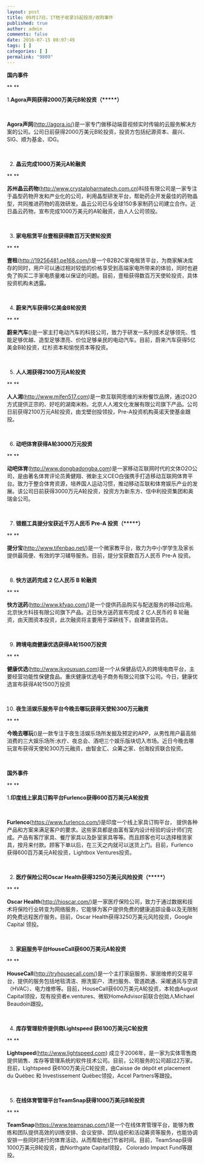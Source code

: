 ```yaml
---
layout: post
title: 09月17日，IT桔子收录15起投资/收购事件
published: true
author: admin
comments: false
date: 2016-07-15 08:07:49
tags: [ ]
categories: [ ]
permalink: "9809"
---
```

**国内事件**

** **

1.**Agora声网获得2000万美元B轮投资（\*****）**

&nbsp;

**Agora声网**(http://agora.io/)是一家专门做移动端音视频实时传输的云服务解决方案的公司。公司日前获得2000万美元B轮投资，投资方包括纪源资本、晨兴、SIG、顺为基金、IDG。

&nbsp;

2. **晶云完成1000万美元A轮融资**

** **

**苏州晶云药物**(http://www.crystalpharmatech.com.cn)科技有限公司是一家专注于晶型药物开发和产业化的公司，利用晶型研发平台，帮助药企开发最佳的药物晶型，共同推进药物的高效研发。晶云公司已与全球150多家制药公司建立合作。近日晶云药物，宣布完成1000万美元的A轮融资，由人人公司领投。

&nbsp;

3. **家电租赁平台壹租获得数百万天使轮投资**

** **

**壹租**(http://19256481.pe168.com/)是一个B2B2C家电租赁平台，为商家解决库存的同时，用户可以通过相对较低的价格享受到高端家电所带来的体验，同时也避免了购买二手家电质量难以保证的问题。目前，壹租获得数百万天使轮投资，具体投资机构未透露。

&nbsp;

4. **蔚来汽车获得5亿美金B轮投资**

** **

**蔚来汽车**()是一家主打电动汽车的科技公司，致力于研发一系列技术足够领先、性能足够优越、造型足够漂亮、价位足够亲民的电动汽车。目前，蔚来汽车获得5亿美金B轮投资，红杉资本和愉悦资本等投资。

&nbsp;

5. **人人湘获得2100万元A轮投资**

** **

**人人湘**(http://www.mifen517.com)是一款互联网思维的米粉餐饮品牌，通过O2O方式提供正宗的、好吃的湖南米粉。北京人人湘文化发展有限公司旗下产品。公司日前获得2100万元A轮投资，由戈壁创投领投，Pre-A投资机构英诺天使基金跟投。

&nbsp;

6. **动吧体育获得A轮3000万元投资**

** **

**动吧体育**(http://www.dongbadongba.com)是一家移动互联网时代的文体O2O公司，是由著名体育评论员黄健翔、微新主义CEO白强携手打造移动互联网体育平台。致力于整合体育资源，培养国人运动习惯，推动移动互联和体育娱乐产业的发展。该公司日前获得3000万元A轮投资，投资方为新东方、信中利投资集团和奥瑞金公司。

&nbsp;

7. **错题工具提分宝获近千万人民币 Pre-A 投资（\*****）**

** **

**提分宝**(http://www.tifenbao.net/)是一个微家教平台，致力为中小学学生及家长提供最简便、有效的学习辅导服务。目前，提分宝获数百万人民币 Pre-A 投资。

&nbsp;

8. **快方送药完成 2 亿人民币 B 轮融资**

** **

**快方送药**(http://www.kfyao.com/)是一个提供药品购买与配送服务的移动应用。北京快方科技有限公司旗下产品。近日快方送药宣布完成 2 亿人民币的 B 轮融资，由天图资本投资，此次融资将主要用于深耕线下，自建直营药店。

&nbsp;

9. **跨境电商健康优选获得A轮1500万投资**

** **

**健康优选**(http://www.jkyouxuan.com)是一个从保健品切入的跨境电商平台，主要经营功能性保健食品。重庆健康优选电子商务有限公司旗下公司。今日，健康优选宣布获得A轮1500万投资

&nbsp;

10. **夜生活娱乐服务平台今晚去哪玩获得天使轮300万元融资**

** **

**今晚去哪玩**()是一款专注于夜生活娱乐场所发掘及预定的APP，从男性用户最高频消费的三大娱乐场所:水疗、夜总会、酒吧三个娱乐版块切入市场。近日今晚去哪玩宣布获得天使轮300万元融资，由智金汇、众筹之家、创海投资联合投资。

&nbsp;

**国外事件**

** **

1.**印度线上家具订购平台Furlenco获得600百万美元A轮投资**

&nbsp;

**Furlenco**(https://www.furlenco.com/)是印度一个线上家具订购平台， 提供各种产品和方案来满足客户的要求。这些家具都是由富有室内设计经验的设计师们完成。产品有客厅家具、餐厅家具以及卧室家具等等。而且顾客也可以选择租赁家具，按月来付款。顾客下单以后，在三天之内就可以送货上门。目前，Furlenco获得600百万美元A轮投资，Lightbox Ventures投资。

&nbsp;

2. **医疗保险公司Oscar Health获得3250万美元风险投资（\*****）**

** **

**Oscar Health**(http://hioscar.com/)是一家医疗保险公司，致力于通过数据和技术将保险行业转变为网络服务，它能够为客户提供免费的健康追踪设备以及无限制的免费远程医疗服务。目前，Oscar Health获得3250万美元风险投资，Google Capital 领投。

&nbsp;

3. **家庭服务平台HouseCall获600万美元A轮投资**

** **

**HouseCall**(http://tryhousecall.com/)是一个主打家庭服务、家居维修的交易平台，提供的服务包括地毯清洁、擦洗窗户、清扫服务、管道疏通、采暖通风与空调（HVAC）、电力维修等。目前，HouseCall获600万美元A轮投资，本轮由August Capital领投，现有投资者e.ventures、微软HomeAdvisor前联合创始人Michael Beaudoin跟投。

&nbsp;

4. **库存管理软件提供商Lightspeed 获6100万美元C轮投资**

** **

**Lightspeed**(http://www.lightspeed.com) 成立于2006年，是一家为实体零售商提供销售、库存等管理系统的软件技术公司。目前，公司服务的公司超过2万家。目前，Lightspeed 获6100万美元C轮投资，由Caisse de dépôt et placement du Québec 和 Investissement Québec领投，Accel Partners等跟投。

&nbsp;

5. **在线体育管理平台TeamSnap获得1000万美元B轮投资**

** **

**TeamSnap**(https://www.teamsnap.com/)是一个在线体育管理平台，能够为教练和团队提供高效的训练安排、会议安排、团队组织和活动筹资等服务，也能协调安排一些同时进行的体育活动，从而帮助他们节省时间。目前，TeamSnap获得1000万美元B轮投资，由Northgate Capital领投， Colorado Impact Fund等跟投。